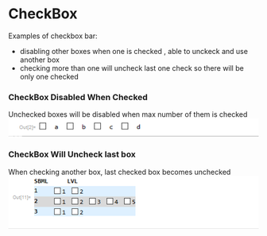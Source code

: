 # CheckBox
Examples of checkbox bar:
 - disabling other boxes when one is checked , able to unckeck and use another box
 - checking more than one will uncheck last one check so there will be only one checked

### CheckBox Disabled When Checked

 Unchecked boxes will be disabled when max number of them is checked
 ![Disabled](CheckboxDisable.gif)

###  CheckBox Will Uncheck last box

  When checking another box, last checked box becomes unchecked
![Removed](CheckboxRemove.gif)

